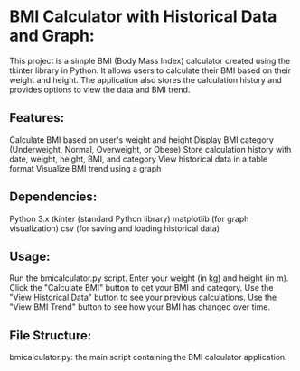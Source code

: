 # BMI Calculator with Historical Data and Graph:

This project is a simple BMI (Body Mass Index) calculator created using the tkinter library in Python. It allows users to calculate their BMI based on their weight and height. The application also stores the calculation history and provides options to view the data and BMI trend.

## Features:

Calculate BMI based on user's weight and height
Display BMI category (Underweight, Normal, Overweight, or Obese)
Store calculation history with date, weight, height, BMI, and category
View historical data in a table format
Visualize BMI trend using a graph

## Dependencies:

Python 3.x
tkinter (standard Python library)
matplotlib (for graph visualization)
csv (for saving and loading historical data)

## Usage:

Run the bmicalculator.py script.
Enter your weight (in kg) and height (in m).
Click the "Calculate BMI" button to get your BMI and category.
Use the "View Historical Data" button to see your previous calculations.
Use the "View BMI Trend" button to see how your BMI has changed over time.

## File Structure:

bmicalculator.py: the main script containing the BMI calculator application.
